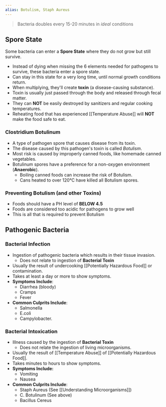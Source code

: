 ```yaml
---
alias: Botulism, Staph Aureus
---
```


> Bacteria doubles every 15-20 minutes in *ideal* conditions

## Spore State

Some bacteria can enter a **Spore State** where they do not grow but still survive.

* Instead of dying when missing the 6 elements needed for pathogens to survive, these bacteria enter a spore state.
* Can stay in this state for a very long time, until normal growth conditions return.
* When multiplying, they'll create **toxin** (a disease-causing substance).
* Toxin is usually just passed through the body and released through fecal matter.
* They can **NOT** be easily destroyed by sanitizers and regular cooking temperatures.
* Reheating food that has experienced [[Temperature Abuse]] will **NOT** make the food safe to eat.

### Clostridium Botulinum
* A type of pathogen spore that causes disease from its toxin.
* The disease caused by this pathogen's toxin is called *Botulism*.
* Most risk is caused by improperly canned foods, like homemade canned vegetables.
* Botulinum spores have a preference for a non-oxygen environment (**Anaerobic**).
	* Boiling canned foods can increase the risk of Botulism.
	* Cans heated to over 120°C have killed all Botulism spores.

### Preventing Botulism (and other Toxins)
* Foods should have a PH level of **BELOW 4.5**
* Foods are considered too acidic for pathogens to grow well
* This is all that is required to prevent Botulism

## Pathogenic Bacteria

### Bacterial Infection

* Ingestion of pathogenic bacteria which results in their tissue invasion.
	* Does not relate to ingestion of **Bacterial Toxin**
* Usually the result of undercooking [[Potentially Hazardous Food]] or contamination.
* Takes at least a day or more to show symptoms.
* **Symptoms Include**: 
	* Diarrhea (bloody)
	* Cramps
	* Fever
* **Common Culprits Include**: 
	* Salmonella
	* E.coli
	* Campylobacter.

### Bacterial Intoxication

* Illness caused by the ingestion of **Bacterial Toxin**
	* Does not relate the ingestion of living microorganisms.
* Usually the result of [[Temperature Abuse]] of [[Potentially Hazardous Food]].
* Takes minutes to hours to show symptoms.
* **Symptoms Include:** 
	* Vomiting
	* Nausea
* **Common Culprits Include**: 
	* Staph Aureus (See [[Understanding Microorganisms]])
	* C. Botulinum (See above)
	* Bacillus Cereus 